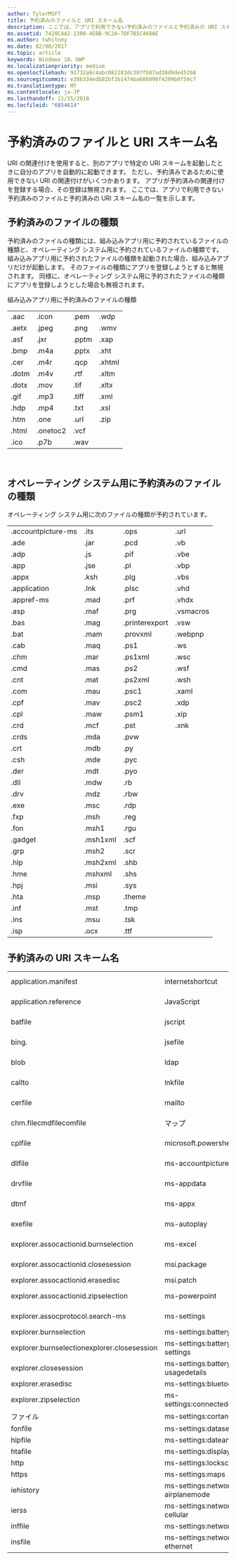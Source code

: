 ```yaml
---
author: TylerMSFT
title: 予約済みのファイルと URI スキーム名
description: ここでは、アプリで利用できない予約済みのファイルと予約済みの URI スキーム名の一覧を示します。
ms.assetid: 7428C4A2-1380-4EBB-9C2A-7DF7B5C468AE
ms.author: twhitney
ms.date: 02/08/2017
ms.topic: article
keywords: Windows 10、UWP
ms.localizationpriority: medium
ms.openlocfilehash: 91732a6c4abc082283dc397fb87ad38d9de452b8
ms.sourcegitcommit: e38b334edb82bf2b1474ba686990f4299b8f59c7
ms.translationtype: MT
ms.contentlocale: ja-JP
ms.lasthandoff: 11/15/2018
ms.locfileid: "6854614"
---
```

# <a name="reserved-file-and-uri-scheme-names"></a>予約済みのファイルと URI スキーム名


URI の関連付けを使用すると、別のアプリで特定の URI スキームを起動したときに自分のアプリを自動的に起動できます。 ただし、予約済みであるために使用できない URI の関連付けがいくつかあります。 アプリが予約済みの関連付けを登録する場合、その登録は無視されます。 ここでは、アプリで利用できない予約済みのファイルと予約済みの URI スキーム名の一覧を示します。

## <a name="reserved-file-types"></a>予約済みのファイルの種類

予約済みのファイルの種類には、組み込みアプリ用に予約されているファイルの種類と、オペレーティング システム用に予約されているファイルの種類です。 組み込みアプリ用に予約されたファイルの種類を起動された場合、組み込みアプリだけが起動します。 そのファイルの種類にアプリを登録しようとすると無視されます。 同様に、オペレーティング システム用に予約されたファイルの種類にアプリを登録しようとした場合も無視されます。

組み込みアプリ用に予約済みのファイルの種類

<table>
<tr><td>.aac</td><td>.icon</td><td>.pem</td><td>.wdp</td></tr>
<tr><td>.aetx</td><td>.jpeg</td><td>.png</td><td>.wmv</td></tr>
<tr><td>.asf</td><td>.jxr</td><td>.pptm</td><td>.xap</td></tr>
<tr><td>.bmp</td><td>.m4a</td><td>.pptx</td><td>.xht</td></tr>
<tr><td>.cer</td><td>.m4r</td><td>.qcp</td><td>.xhtml</td></tr>
<tr><td>.dotm</td><td>.m4v</td><td>.rtf</td><td>.xltm</td></tr>
<tr><td>.dotx</td><td>.mov</td><td>.tif</td><td>.xltx</td></tr>
<tr><td>.gif</td><td>.mp3</td><td>.tiff</td><td>.xml</td></tr>
<tr><td>.hdp</td><td>.mp4</td><td>.txt</td><td>.xsl</td></tr>
<tr><td>.htm</td><td>.one</td><td>.url</td><td>.zip</td></tr>
<tr><td>.html</td><td>.onetoc2</td><td>.vcf</td><td></td></tr>
<tr><td>.ico</td><td>.p7b</td><td>.wav</td><td></td></tr>
</table> 

## <a name="file-types-reserved-for-the-operating-system"></a>オペレーティング システム用に予約済みのファイルの種類

オペレーティング システム用に次のファイルの種類が予約されています。

<table>
<tr><td>.accountpicture-ms</td><td>.its</td><td>.ops</td><td>.url</td></tr>
<tr><td>.ade</td><td>.jar</td><td>.pcd</td><td>.vb</td></tr>
<tr><td>.adp</td><td>.js</td><td>.pif</td><td>.vbe</td></tr>
<tr><td>.app</td><td>.jse</td><td>.pl</td><td>.vbp</td></tr>
<tr><td>.appx</td><td>.ksh</td><td>.plg</td><td>.vbs</td></tr>
<tr><td>.application</td><td>.lnk</td><td>.plsc</td><td>.vhd</td></tr>
<tr><td>.appref-ms</td><td>.mad</td><td>.prf</td><td>.vhdx</td></tr>
<tr><td>.asp</td><td>.maf</td><td>.prg</td><td>.vsmacros</td></tr>
<tr><td>.bas</td><td>.mag</td><td>.printerexport</td><td>.vsw</td></tr>
<tr><td>.bat</td><td>.mam</td><td>.provxml</td><td>.webpnp</td></tr>
<tr><td>.cab</td><td>.maq</td><td>.ps1</td><td>.ws</td></tr>
<tr><td>.chm</td><td>.mar</td><td>.ps1xml</td><td>.wsc</td></tr>
<tr><td>.cmd</td><td>.mas</td><td>.ps2</td><td>.wsf</td></tr>
<tr><td>.cnt</td><td>.mat</td><td>.ps2xml</td><td>.wsh</td></tr>
<tr><td>.com</td><td>.mau</td><td>.psc1</td><td>.xaml</td></tr>
<tr><td>.cpf</td><td>.mav</td><td>.psc2</td><td>.xdp</td></tr>
<tr><td>.cpl</td><td>.maw</td><td>.psm1</td><td>.xip</td></tr>
<tr><td>.crd</td><td>.mcf</td><td>.pst</td><td>.xnk</td></tr>
<tr><td>.crds</td><td>.mda</td><td>.pvw</td><td></td></tr>
<tr><td>.crt</td><td>.mdb</td><td>.py</td><td></td></tr>
<tr><td>.csh</td><td>.mde</td><td>.pyc</td><td></td></tr>
<tr><td>.der</td><td>.mdt</td><td>.pyo</td><td></td></tr>
<tr><td>.dll</td><td>.mdw</td><td>.rb</td><td></td></tr>
<tr><td>.drv</td><td>.mdz</td><td>.rbw</td><td></td></tr>
<tr><td>.exe</td><td>.msc</td><td>.rdp</td><td></td></tr>
<tr><td>.fxp</td><td>.msh</td><td>.reg</td><td></td></tr>
<tr><td>.fon</td><td>.msh1</td><td>.rgu</td><td></td></tr>
<tr><td>.gadget</td><td>.msh1xml</td><td>.scf</td><td></td></tr>
<tr><td>.grp</td><td>.msh2</td><td>.scr</td><td></td></tr>
<tr><td>.hlp</td><td>.msh2xml</td><td>.shb</td><td></td></tr>
<tr><td>.hme</td><td>.mshxml</td><td>.shs</td><td></td></tr>
<tr><td>.hpj</td><td>.msi</td><td>.sys</td><td></td></tr>
<tr><td>.hta</td><td>.msp</td><td>.theme</td><td></td></tr>
<tr><td>.inf</td><td>.mst</td><td>.tmp</td><td></td></tr>
<tr><td>.ins</td><td>.msu</td><td>.tsk</td><td></td></tr>
<tr><td>.isp</td><td>.ocx</td><td>.ttf</td><td></td></tr>
</table>

## <a name="reserved-uri-scheme-names"></a>予約済みの URI スキーム名

<table>
<tr><td>application.manifest</td><td>internetshortcut</td><td>ms-settings:network-mobilehotspot</td><td>shbfile</td></tr>
<tr><td>application.reference</td><td>JavaScript</td><td>ms-settings:network-proxy</td><td>shcmdfile</td></tr>
<tr><td>batfile</td><td>jscript</td><td>ms-settings:network-wifi</td><td>shsfile</td></tr>
<tr><td>bing.</td><td>jsefile</td><td>ms-settings:nfctransactions</td><td>smb</td></tr>
<tr><td>blob</td><td>ldap</td><td>ms-settings:notifications</td><td>stickynotes</td></tr>
<tr><td>callto</td><td>lnkfile</td><td>ms-settings:personalization</td><td>sysfile</td></tr>
<tr><td>cerfile</td><td>mailto</td><td>ms-settings:privacy-calendar</td><td>tel</td></tr>
<tr><td>chm.filecmdfilecomfile</td><td>マップ</td><td>ms-settings:privacy-contacts</td><td>telnet</td></tr>
<tr><td>cplfile</td><td>microsoft.powershellscript.1</td><td>ms-settings:privacy-customdevices</td><td>tn3270</td></tr>
<tr><td>dllfile</td><td>ms-accountpictureprovider</td><td>ms-settings:privacy-feedback</td><td>ttffile</td></tr>
<tr><td>drvfile</td><td>ms-appdata</td><td>ms-settings:privacy-location</td><td>unknown</td></tr>
<tr><td>dtmf</td><td>ms-appx</td><td>ms-settings:privacy-messaging</td><td>usertileprovider</td></tr>
<tr><td>exefile</td><td>ms-autoplay</td><td>ms-settings:privacy-microphone</td><td>vbefile</td></tr>
<tr><td>explorer.assocactionid.burnselection</td><td>ms-excel</td><td>ms-settings:privacy-speechtyping</td><td>vbscript</td></tr>
<tr><td>explorer.assocactionid.closesession</td><td>msi.package</td><td>ms-settings:privacy-webcam</td><td>vbsfile</td></tr>
<tr><td>explorer.assocactionid.erasedisc</td><td>msi.patch</td><td>ms-settings:proximity</td><td>wallet</td></tr>
<tr><td>explorer.assocactionid.zipselection</td><td>ms-powerpoint</td><td>ms-settings:regionlanguage</td><td>windows.gadget</td></tr>
<tr><td>explorer.assocprotocol.search-ms</td><td>ms-settings</td><td>ms-settings:screenrotation</td><td>windowsmediacenterapp</td></tr>
<tr><td>explorer.burnselection</td><td>ms-settings:batterysaver</td><td>ms-settings:speech</td><td>windowsmediacenterssl</td></tr>
<tr><td>explorer.burnselectionexplorer.closesession</td><td>ms-settings:batterysaver-settings</td><td>ms-settings:storagesense</td><td>windowsmediacenterweb</td></tr>
<tr><td>explorer.closesession</td><td>ms-settings:batterysaver-usagedetails</td><td>ms-settings:windowsupdate</td><td>wmp11.assocprotocol.mms</td></tr>
<tr><td>explorer.erasedisc</td><td>ms-settings:bluetooth</td><td>ms-settings:workplace</td><td>wsffile</td></tr>
<tr><td>explorer.zipselection</td><td>ms-settings:connecteddevices</td><td>ms-windows-store</td><td>wsfile</td></tr>
<tr><td>ファイル</td><td>ms-settings:cortanasearch</td><td>ms-word</td><td>wshfile</td></tr>
<tr><td>fonfile</td><td>ms-settings:datasense</td><td>ocxfile</td><td>xbls</td></tr>
<tr><td>hlpfile</td><td>ms-settings:dateandtime</td><td>office</td><td>zune</td></tr>
<tr><td>htafile</td><td>ms-settings:display</td><td>onenote</td><td></td></tr>
<tr><td>http</td><td>ms-settings:lockscreen</td><td>piffile</td><td></td></tr>
<tr><td>https</td><td>ms-settings:maps</td><td>regfile</td><td></td></tr>
<tr><td>iehistory</td><td>ms-settings:network-airplanemode</td><td>res</td><td></td></tr>
<tr><td>ierss</td><td>ms-settings:network-cellular</td><td>rlogin</td><td></td></tr>
<tr><td>inffile</td><td>ms-settings:network-dialup</td><td>scrfile</td><td></td></tr>
<tr><td>insfile</td><td>ms-settings:network-ethernet</td><td>scriptletfile</td><td></td></tr>
</table>
